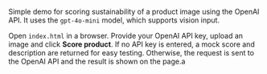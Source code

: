 Simple demo for scoring sustainability of a product image using the OpenAI API.
It uses the `gpt-4o-mini` model, which supports vision input.

Open `index.html` in a browser. Provide your OpenAI API key, upload an image and
click **Score product**. If no API key is entered, a mock score and
description are returned for easy testing. Otherwise, the request is sent to the
OpenAI API and the result is shown on the page.a
